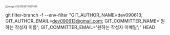 <img src="/Users/isntsoo/Library/Application Support/typora-user-images/image-20230528131531493.png" alt="image-20230528131531493" style="zoom:50%;" />

git filter-branch -f --env-filter "GIT_AUTHOR_NAME=dev090613; GIT_AUTHOR_EMAIL=dev090613@gmail.com; GIT_COMMITTER_NAME='원하는 작성자 이름'; GIT_COMMITTER_EMAIL='원하는 작성자 이메일';" HEAD
